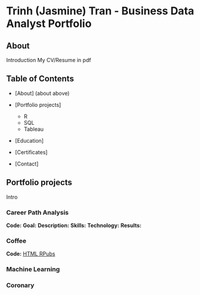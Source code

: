 # Trinh (Jasmine) Tran - Business Data Analyst Portfolio
## About
Introduction
My CV/Resume in pdf
## Table of Contents
- [About] (about above)
- [Portfolio projects]
  - R
  - SQL
  - Tableau

- [Education]
- [Certificates]
- [Contact]

## Portfolio projects
Intro
### Career Path Analysis
**Code:**
**Goal:**
**Description:**
**Skills:**
**Technology:**
**Results:**

### Coffee
**Code:** [HTML RPubs](http://rpubs.com/trinhjasminetran27/1223031)
### Machine Learning
### Coronary
### 
###
